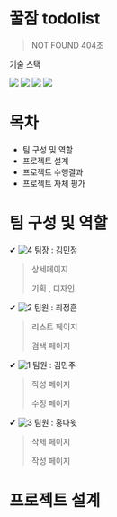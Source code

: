 # 꿀잠 todolist
> NOT FOUND 404조
 <p>기술 스택</p>
<div>
  
  <img src="https://img.shields.io/badge/HTML5-E34F26?style=flat-square&logo=html5&logoColor=white"/>
  <img src="https://img.shields.io/badge/CSS3-1572B6?style=flat-square&logo=css3&logoColor=white"/>
  <img src="https://img.shields.io/badge/MariaDB-003545?style=flat-square&logo=mariaDB&logoColor=white"/>
  <img src="https://img.shields.io/badge/PHP-777BB4?style=flat-square&logo=php&logoColor=white"/>
</div>

# 목차
- 팀 구성 및 역할
- 프로젝트 설계
- 프로젝트 수행결과
- 프로젝트 자체 평가

# 팀 구성 및 역할
✔   ![4](https://github.com/0817php-404NFT/todolist/assets/142575028/3d79e288-59ff-4e4b-b0d1-639b0a212750) 팀장 : 김민정
> 상세페이지
> 
> 기획 , 디자인

✔   ![2](https://github.com/0817php-404NFT/todolist/assets/142575028/18856615-5075-4017-9f9e-1e7993deca1a) 팀원 : 최정훈
> 리스트 페이지
> 
> 검색 페이지

✔   ![1](https://github.com/0817php-404NFT/todolist/assets/142575028/47243efd-c79d-4859-9b87-78072c563928) 팀원 : 김민주
> 작성 페이지
> 
> 수정 페이지

✔  ![3](https://github.com/0817php-404NFT/todolist/assets/142575028/c8a50da5-9f6f-4556-9cc7-bc9af7630869) 팀원 : 홍다윗
> 삭제 페이지
> 
> 작성 페이지
> 
# 프로젝트 설계
